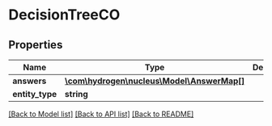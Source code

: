 # DecisionTreeCO

## Properties
Name | Type | Description | Notes
------------ | ------------- | ------------- | -------------
**answers** | [**\com\hydrogen\nucleus\Model\AnswerMap[]**](AnswerMap.md) |  | 
**entity_type** | **string** |  | 

[[Back to Model list]](../README.md#documentation-for-models) [[Back to API list]](../README.md#documentation-for-api-endpoints) [[Back to README]](../README.md)


